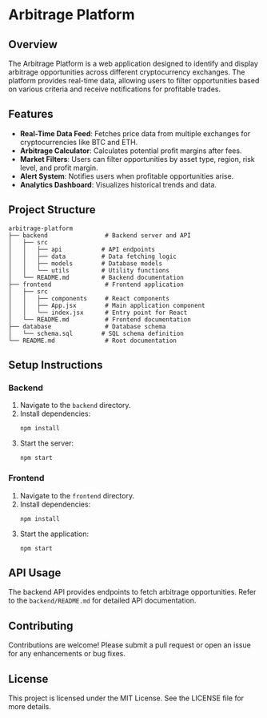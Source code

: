 # Arbitrage Platform

## Overview
The Arbitrage Platform is a web application designed to identify and display arbitrage opportunities across different cryptocurrency exchanges. The platform provides real-time data, allowing users to filter opportunities based on various criteria and receive notifications for profitable trades.

## Features
- **Real-Time Data Feed**: Fetches price data from multiple exchanges for cryptocurrencies like BTC and ETH.
- **Arbitrage Calculator**: Calculates potential profit margins after fees.
- **Market Filters**: Users can filter opportunities by asset type, region, risk level, and profit margin.
- **Alert System**: Notifies users when profitable opportunities arise.
- **Analytics Dashboard**: Visualizes historical trends and data.

## Project Structure
```
arbitrage-platform
├── backend                # Backend server and API
│   ├── src
│   │   ├── api           # API endpoints
│   │   ├── data          # Data fetching logic
│   │   ├── models        # Database models
│   │   └── utils         # Utility functions
│   └── README.md         # Backend documentation
├── frontend               # Frontend application
│   ├── src
│   │   ├── components     # React components
│   │   ├── App.jsx        # Main application component
│   │   └── index.jsx      # Entry point for React
│   └── README.md          # Frontend documentation
├── database               # Database schema
│   └── schema.sql        # SQL schema definition
└── README.md              # Root documentation
```

## Setup Instructions

### Backend
1. Navigate to the `backend` directory.
2. Install dependencies:
   ```
   npm install
   ```
3. Start the server:
   ```
   npm start
   ```

### Frontend
1. Navigate to the `frontend` directory.
2. Install dependencies:
   ```
   npm install
   ```
3. Start the application:
   ```
   npm start
   ```

## API Usage
The backend API provides endpoints to fetch arbitrage opportunities. Refer to the `backend/README.md` for detailed API documentation.

## Contributing
Contributions are welcome! Please submit a pull request or open an issue for any enhancements or bug fixes.

## License
This project is licensed under the MIT License. See the LICENSE file for more details.